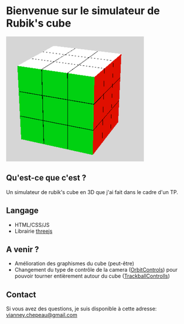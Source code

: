 # Bienvenue sur le simulateur de Rubik's cube

![image d'un rubik's cube](cube.png)

## Qu'est-ce que c'est ?
Un simulateur de rubik's cube en 3D que j'ai fait dans le cadre d'un TP.

## Langage
* HTML/CSS/JS
* Librairie [threejs](https://threejs.org/)

## A venir ?
* Amélioration des graphismes du cube (peut-être)
* Changement du type de contrôle de la camera ([OrbitControls](https://threejs.org/docs/#examples/en/controls/OrbitControls)) pour pouvoir tourner entièrement autour du cube ([TrackballControlls](https://threejs.org/docs/#examples/en/controls/TrackballControls))

## Contact
Si vous avez des questions, je suis disponible à cette adresse: vianney.chepeau@gmail.com


